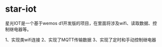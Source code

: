 # star-iot
星光IOT是一个基于wemos d1开发版的项目，在里面将涉及wifi、读取数据、控制继电器等。


1、实现类wifi连接
2、实现了MQTT传输数据
3、实现了定时和手动控制继电器
